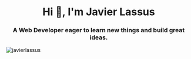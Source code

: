 <h1 align="center">Hi 👋, I'm Javier Lassus</h1>
<h3 align="center">A Web Developer eager to learn new things and build great ideas.</h3>

<p align="left"> <img src="https://komarev.com/ghpvc/?username=javierlassus&label=Profile%20views&color=0e75b6&style=flat" alt="javierlassus" /> </p>


